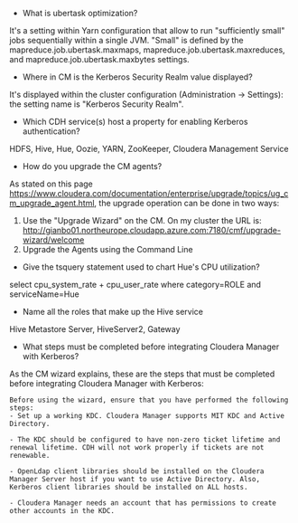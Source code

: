 - What is ubertask optimization?

It's a setting within Yarn configuration that allow to run "sufficiently small" jobs sequentially within a single JVM. "Small" is defined by the mapreduce.job.ubertask.maxmaps, mapreduce.job.ubertask.maxreduces, and mapreduce.job.ubertask.maxbytes settings.

- Where in CM is the Kerberos Security Realm value displayed?

It's displayed within the cluster configuration (Administration -> Settings): the setting name is "Kerberos Security Realm".

- Which CDH service(s) host a property for enabling Kerberos authentication?

HDFS, Hive, Hue, Oozie, YARN, ZooKeeper, Cloudera Management Service

- How do you upgrade the CM agents?

As stated on this page https://www.cloudera.com/documentation/enterprise/upgrade/topics/ug_cm_upgrade_agent.html, the upgrade operation can be done in two ways:
1. Use the "Upgrade Wizard" on the CM. On my cluster the URL is: http://gianbo01.northeurope.cloudapp.azure.com:7180/cmf/upgrade-wizard/welcome
2. Upgrade the Agents using the Command Line

- Give the tsquery statement used to chart Hue's CPU utilization?

select cpu_system_rate + cpu_user_rate where category=ROLE and serviceName=Hue

- Name all the roles that make up the Hive service

Hive Metastore Server, HiveServer2, Gateway

- What steps must be completed before integrating Cloudera Manager with Kerberos?

As the CM wizard explains, these are the steps that must be completed before integrating Cloudera Manager with Kerberos:
```
Before using the wizard, ensure that you have performed the following steps:
- Set up a working KDC. Cloudera Manager supports MIT KDC and Active Directory.

- The KDC should be configured to have non-zero ticket lifetime and renewal lifetime. CDH will not work properly if tickets are not renewable.

- OpenLdap client libraries should be installed on the Cloudera Manager Server host if you want to use Active Directory. Also, Kerberos client libraries should be installed on ALL hosts.

- Cloudera Manager needs an account that has permissions to create other accounts in the KDC.
```

